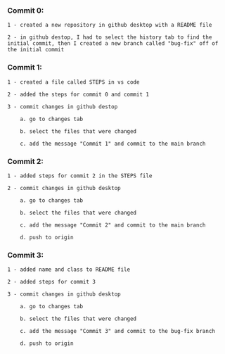### Commit 0:

    1 - created a new repository in github desktop with a README file

    2 - in github destop, I had to select the history tab to find the initial commit, then I created a new branch called "bug-fix" off of the initial commit

### Commit 1:

    1 - created a file called STEPS in vs code

    2 - added the steps for commit 0 and commit 1

    3 - commit changes in github destop 

        a. go to changes tab

        b. select the files that were changed

        c. add the message "Commit 1" and commit to the main branch

### Commit 2:

    1 - added steps for commit 2 in the STEPS file

    2 - commit changes in github desktop

        a. go to changes tab

        b. select the files that were changed

        c. add the message "Commit 2" and commit to the main branch

        d. push to origin

### Commit 3:

    1 - added name and class to README file

    2 - added steps for commit 3

    3 - commit changes in github desktop

        a. go to changes tab

        b. select the files that were changed

        c. add the message "Commit 3" and commit to the bug-fix branch

        d. push to origin